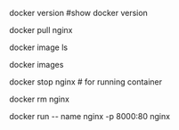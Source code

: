 

docker version #show docker version

docker pull nginx

docker image ls

docker images

docker stop nginx # for running container

docker rm nginx

docker run -- name nginx -p 8000:80 nginx
